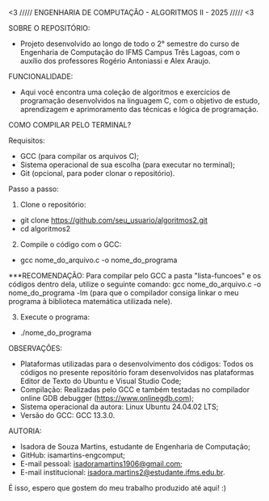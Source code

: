 <3 ///// ENGENHARIA DE COMPUTAÇÃO - ALGORITMOS II - 2025 ///// <3

SOBRE O REPOSITÓRIO:
- Projeto desenvolvido ao longo de todo o 2° semestre do curso de Engenharia de Computação do IFMS Campus Três Lagoas, com o auxílio dos professores Rogério Antoniassi e Alex Araujo.

FUNCIONALIDADE:
- Aqui você encontra uma coleção de algoritmos e exercícios de programação desenvolvidos na linguagem C, com o objetivo de estudo, aprendizagem e aprimoramento das técnicas e lógica de programação.

COMO COMPILAR PELO TERMINAL?

Requisitos:
- GCC (para compilar os arquivos C);
- Sistema operacional de sua escolha (para executar no terminal);
- Git (opcional, para poder clonar o repositório).

Passo a passo:

1. Clone o repositório:
- git clone https://github.com/seu_usuario/algoritmos2.git
- cd algoritmos2

2. Compile o código com o GCC:
- gcc nome_do_arquivo.c -o nome_do_programa

***RECOMENDAÇÃO: Para compilar pelo GCC a pasta "lista-funcoes" e os códigos dentro dela, utilize o seguinte comando: gcc nome_do_arquivo.c -o nome_do_programa -lm (para que o compilador consiga linkar o meu programa à biblioteca matemática utilizada nele).

3. Execute o programa:
- ./nome_do_programa

OBSERVAÇÕES:
- Plataformas utilizadas para o desenvolvimento dos códigos: Todos os códigos no presente repositório foram desenvolvidos nas plataformas Editor de Texto do Ubuntu e Visual Studio Code;
- Compilação: Realizadas pelo GCC e também testadas no compilador online GDB debugger (https://www.onlinegdb.com);
- Sistema operacional da autora: Linux Ubuntu 24.04.02 LTS;
- Versão do GCC: GCC 13.3.0.

AUTORIA:
- Isadora de Souza Martins, estudante de Engenharia de Computação;
- GitHub: isamartins-engcomput;
- E-mail pessoal: isadoramartins1906@gmail.com;
- E-mail institucional: isadora.martins2@estudante.ifms.edu.br.

É isso, espero que gostem do meu trabalho produzido até aqui! :)
